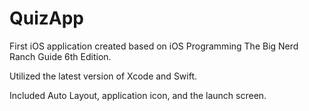 # QuizApp

First iOS application created based on iOS Programming The Big Nerd Ranch Guide 6th Edition.

Utilized the latest version of Xcode and Swift. 

Included Auto Layout, application icon, and the launch screen.
